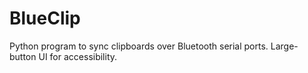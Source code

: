 # BlueClip
Python program to sync clipboards over Bluetooth serial ports. Large-button UI for accessibility.
